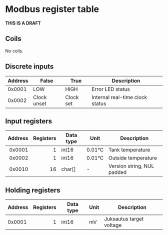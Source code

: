 # Modbus register table

**THIS IS A DRAFT**

## Coils

No coils.

## Discrete inputs

| Address | False       | True      | Description                     |
|---------|-------------|-----------|---------------------------------|
| 0x0001  | LOW         | HIGH      | Error LED status                |
| 0x0002  | Clock unset | Clock set | Internal real-time clock status |

## Input registers

| Address | Registers | Data type | Unit   | Description                |
|--------:|----------:|-----------|--------|----------------------------|
|  0x0001 |         1 | int16     | 0.01°C | Tank temperature           |
|  0x0002 |         1 | int16     | 0.01°C | Outside temperature        |
|  0x0010 |        16 | char[]    | -      | Version string, NUL padded |

## Holding registers

| Address | Registers | Data type | Unit | Description              |
|---------|----------:|-----------|------|--------------------------|
| 0x0001  |         1 | int16     | mV   | Juksautus target voltage |

